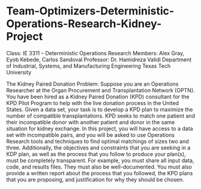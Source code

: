 # Team-Optimizers-Deterministic-Operations-Research-Kidney-Project
Class: IE 3311 – Deterministic Operations Research 
Members: Alex Gray, Eyob Kebede, Carlos Sandoval 
Professor: Dr. Hamidreza Validi
Department of Industrial, Systems, and Manufacturing Engineering Texas Tech University  

The Kidney Paired Donation Problem: Suppose you are an Operations Researcher at the Organ Procurement and Transplantation Network (OPTN). You have been hired as a Kidney Paired Donation (KPD) consultant for the KPD Pilot Program to help with the live donation process in the United States. Given a data set, your task is to develop a KPD plan to maximize the number of compatible transplantations. KPD seeks to match one patient and their incompatible donor with another patient and donor in the same situation for kidney exchange. In this project, you will have access to a data set with incompatible pairs, and you will be asked to use Operations Research tools and techniques to find optimal matchings of sizes two and three. Additionally, the objectives and constraints that you are seeking in a KDP plan, as well as the process that you follow to produce your plan(s), must be completely transparent. For example, you must share all input data, code, and results files. They must also be well-documented. You must also provide a written report about the process that you followed, the KPD plans that you are proposing, and justification for why they should be chosen. 
